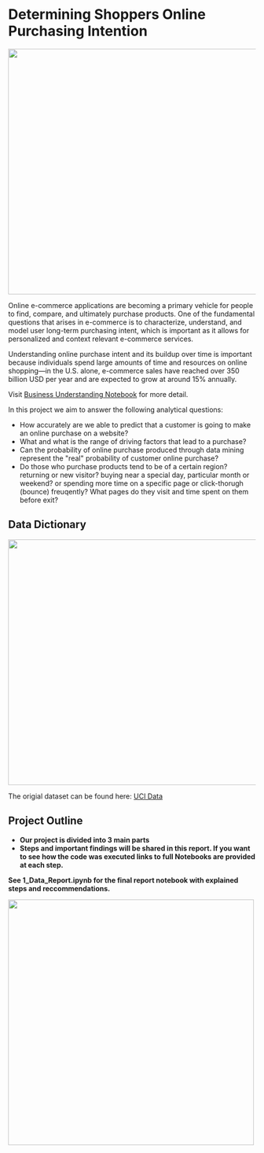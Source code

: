 # Determining Shoppers Online Purchasing Intention

<img align="center" width="600" height="500" src="https://nmgprod.s3.amazonaws.com/media/files/7c/58/7c58ed58f9ed85184957c34b7124e0b0/cover_image.jpg.640x360_q85_crop.jpg">

Online e-commerce applications are becoming a primary vehicle for people to find, compare, and ultimately purchase products. One of the fundamental questions that arises in e-commerce is to characterize, understand, and model user long-term purchasing intent, which is important as it allows for personalized and context relevant e-commerce services.

Understanding online purchase intent and its buildup over time is important because individuals spend large amounts of time and resources on online shopping—in the U.S. alone, e-commerce sales have reached over 350 billion USD per year and are expected to grow at around 15% annually.

Visit [Business Understanding Notebook](https://github.com/erikhren/Determining-Shoppers-Online-Purchasing-Intent/blob/master/business_understanding.ipynb) for more detail. 

In this project we aim to answer the following analytical questions:
- How accurately are we able to predict that a customer is going to make an online purchase on a website?
- What and what is the range of driving factors that lead to a purchase? 
- Can the probability of online purchase produced through data mining represent the "real" probability of customer online purchase?
- Do those who purchase products tend to be of a certain region? returning or new visitor? buying near a special day, particular month or weekend? or spending more time on a specific page or click-thorugh (bounce) freuqently? What pages do they visit and time spent on them before exit?

## Data Dictionary 
<img align="center" width="600" height="500" src="https://github.com/erikhren/Determining-Shoppers-Online-Purchasing-Intent/blob/master/data_dictionary.jpg">


The origial dataset can be found here: [UCI Data](http://archive.ics.uci.edu/ml/datasets/Online+Shoppers+Purchasing+Intention+Dataset)

## Project Outline
- **Our project is divided into 3 main parts**
- **Steps and important findings will be shared in this report. If you want to see how the code was executed links to full Notebooks are provided at each step.**

**See 1_Data_Report.ipynb for the final report notebook with explained steps and reccommendations.**

<img align="left" width="500" height="500" src="https://github.com/erikhren/Determining-Shoppers-Online-Purchasing-Intent/blob/master/Data_Process_Diagram.jpeg">

